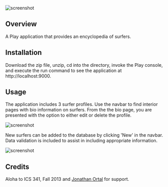 ![screenshot](https://raw.github.com/robnamahoe/surferpedia/dynamic/doc/dynamic_surferpedia.jpg)

Overview
--------
A Play application that provides an encyclopedia of surfers.

Installation
------------
Download the zip file, unzip, cd into the directory, invoke the Play console, and execute the run command to see the
application at http://localhost:9000.

Usage
-----
The application includes 3 surfer profiles. Use the navbar to find interior pages with bio information on surfers.
From the the bio page, you are presented with the option to either edit or delete the profile.

![screenshot](https://raw.github.com/robnamahoe/surferpedia/dynamic/doc/bio_example.jpg)

New surfers can be added to the database by clicking 'New' in the navbar. Data validation is included to assist 
in including appropriate information.

![screenshot](https://raw.github.com/robnamahoe/surferpedia/dynamic/doc/validation_example.jpg)

Credits
-------
Aloha to ICS 341, Fall 2013 and [Jonathan Ortal](https://github.com/jortal) for support.